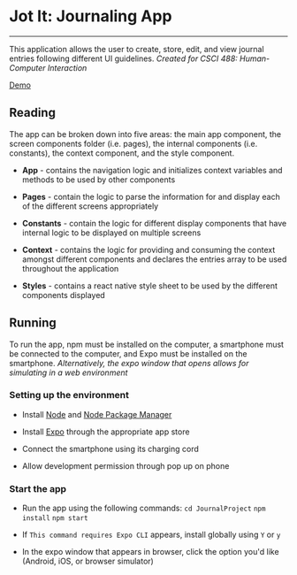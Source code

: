 # Jot It: Journaling App

---
This application allows the user to create, store, edit, and view journal entries following different UI guidelines.
*Created for CSCI 488: Human-Computer Interaction*

[Demo](https://youtu.be/TxZp-A1nkaQ)

## Reading

The app can be broken down into five areas: the main app component, the screen components folder (i.e. pages), the internal components (i.e. constants), the context component, and the style component.

- **App** - contains the navigation logic and initializes context variables and methods to be used by other components

- **Pages** - contain the logic to parse the information for and display each of the different screens appropriately

- **Constants** - contain the logic for different display components that have internal logic to be displayed on multiple screens

- **Context** - contains the logic for providing and consuming the context amongst different components and declares the entries array to be used throughout the application

- **Styles** - contains a react native style sheet to be used by the different components displayed

## Running

To run the app, npm must be installed on the computer, a smartphone must be connected to the computer, and Expo must be installed on the smartphone.
*Alternatively, the expo window that opens allows for simulating in a web environment*

### Setting up the environment

- Install [Node](https://nodejs.org/en/download/) and [Node Package Manager](https://www.npmjs.com/get-npm)

- Install [Expo](https://expo.io/) through the appropriate app store

- Connect the smartphone using its charging cord

- Allow development permission through pop up on phone

### Start the app

- Run the app using the following commands:
`cd JournalProject`
`npm install`
`npm start`

- If `This command requires Expo CLI` appears, install globally using `Y` or `y`

- In the expo window that appears in browser, click the option you'd like (Android, iOS, or browser simulator)
